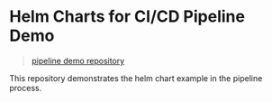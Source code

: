 # Helm Charts for CI/CD Pipeline Demo

> [pipeline demo repository](https://github.com/copebble/prayerhouse-cicd-demo)

This repository demonstrates the helm chart example in the pipeline process.
